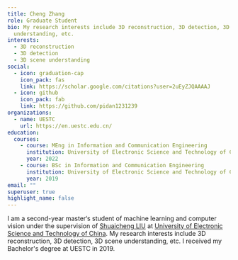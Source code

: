 ```yaml
---
title: Cheng Zhang
role: Graduate Student
bio: My research interests include 3D reconstruction, 3D detection, 3D scene
  understanding, etc.
interests:
  - 3D reconstruction
  - 3D detection
  - 3D scene understanding
social:
  - icon: graduation-cap
    icon_pack: fas
    link: https://scholar.google.com/citations?user=2uEyZJQAAAAJ
  - icon: github
    icon_pack: fab
    link: https://github.com/pidan1231239
organizations:
  - name: UESTC
    url: https://en.uestc.edu.cn/
education:
  courses:
    - course: MEng in Information and Communication Engineering
      institution: University of Electronic Science and Technology of China
      year: 2022
    - course: BSc in Information and Communication Engineering
      institution: University of Electronic Science and Technology of China
      year: 2019
email: ""
superuser: true
highlight_name: false
---
```

I am a second-year master‘s student of machine learning and computer vision under the supervision of [Shuaicheng LIU](http://www.liushuaicheng.org/) at [University of Electronic Science and Technology of China](https://en.uestc.edu.cn/). My research interests include 3D reconstruction, 3D detection, 3D scene understanding, etc. I received my Bachelor's degree at UESTC in 2019.